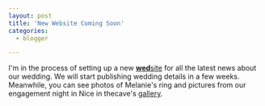 ```yaml
---
layout: post
title: 'New Website Coming Soon'
categories:
  - blogger

---
```


I'm in the process of setting up a new <a href="wedding/"><b>wed</b>site</a> for all the latest news about our wedding.  We will start publishing wedding details in a few weeks.  Meanwhile, you can see photos of Melanie's ring and pictures from our engagement night in Nice in thecave's <a href="gallery.aspx">gallery</a>.
